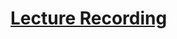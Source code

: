 # [Lecture Recording](https://cnm-edu.zoom.us/rec/share/wpjeQlY4fVjxRD360HxuS-C0teFGT99-SruTwEor6GLwR5WcP7qSBCUQL28OOdeZ.5VxASRV1uwLOZkrn?startTime=1637072550000)
